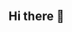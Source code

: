 ## Hi there 👋

<!--
<p><h3 align="center"></h3></p>
<p color="pink">
 ___  ___   _______    ___        ___        ________          ___       __    ________   ________   ___        ________     
|\  \|\  \ |\  ___ \  |\  \      |\  \      |\   __  \        |\  \     |\  \ |\   __  \ |\   __  \ |\  \      |\   ___ \    
\ \  \\\  \\ \   __/| \ \  \     \ \  \     \ \  \|\  \       \ \  \    \ \  \\ \  \|\  \\ \  \|\  \\ \  \     \ \  \_|\ \   
 \ \   __  \\ \  \_|/__\ \  \     \ \  \     \ \  \\\  \       \ \  \  __\ \  \\ \  \\\  \\ \   _  _\\ \  \     \ \  \ \\ \  
  \ \  \ \  \\ \  \_|\ \\ \  \____ \ \  \____ \ \  \\\  \       \ \  \|\__\_\  \\ \  \\\  \\ \  \\  \|\ \  \____ \ \  \_\\ \ 
   \ \__\ \__\\ \_______\\ \_______\\ \_______\\ \_______\       \ \____________\\ \_______\\ \__\\ _\ \ \_______\\ \_______\
    \|__|\|__| \|_______| \|_______| \|_______| \|_______|        \|____________| \|_______| \|__|\|__| \|_______| \|_______|
</p>

- 🔭 I’m currently working on learning.
- 🌱 I’m currently learning how to C properly.
- 📫 How to reach me: non-CO₂ smoke signals have proven effective in most cases.
- ⚡ Fun fact: there are computers on moon, think about it.
-->
